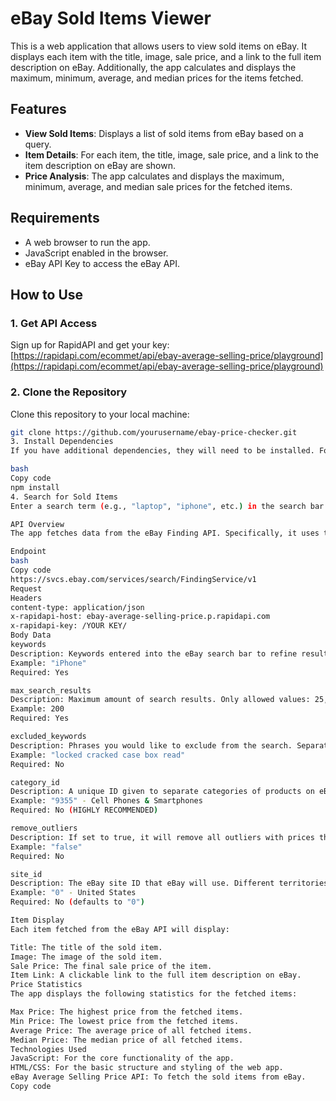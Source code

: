 # eBay Sold Items Viewer

This is a web application that allows users to view sold items on eBay. It displays each item with the title, image, sale price, and a link to the full item description on eBay. Additionally, the app calculates and displays the maximum, minimum, average, and median prices for the items fetched.

## Features

- **View Sold Items**: Displays a list of sold items from eBay based on a query.
- **Item Details**: For each item, the title, image, sale price, and a link to the item description on eBay are shown.
- **Price Analysis**: The app calculates and displays the maximum, minimum, average, and median sale prices for the fetched items.

## Requirements

- A web browser to run the app.
- JavaScript enabled in the browser.
- eBay API Key to access the eBay API.

## How to Use

### 1. Get API Access

Sign up for RapidAPI and get your key:  
[https://rapidapi.com/ecommet/api/ebay-average-selling-price/playground](https://rapidapi.com/ecommet/api/ebay-average-selling-price/playground)

### 2. Clone the Repository

Clone this repository to your local machine:

```bash
git clone https://github.com/yourusername/ebay-price-checker.git
3. Install Dependencies
If you have additional dependencies, they will need to be installed. For example, if using a package manager like npm, run the following:

bash
Copy code
npm install
4. Search for Sold Items
Enter a search term (e.g., "laptop", "iphone", etc.) in the search bar. The app will retrieve and display the sold items based on your query.

API Overview
The app fetches data from the eBay Finding API. Specifically, it uses the findCompletedItems operation to get sold items.

Endpoint
bash
Copy code
https://svcs.ebay.com/services/search/FindingService/v1
Request
Headers
content-type: application/json
x-rapidapi-host: ebay-average-selling-price.p.rapidapi.com
x-rapidapi-key: /YOUR KEY/
Body Data
keywords
Description: Keywords entered into the eBay search bar to refine results. Separated by spaces.
Example: "iPhone"
Required: Yes

max_search_results
Description: Maximum amount of search results. Only allowed values: 25, 50, 100, 200
Example: 200
Required: Yes

excluded_keywords
Description: Phrases you would like to exclude from the search. Separated by spaces.
Example: "locked cracked case box read"
Required: No

category_id
Description: A unique ID given to separate categories of products on eBay. To find a category ID, visit: https://www.isoldwhat.com/
Example: "9355" - Cell Phones & Smartphones
Required: No (HIGHLY RECOMMENDED)

remove_outliers
Description: If set to true, it will remove all outliers with prices that are way too high or low from the results.
Example: "false"
Required: No

site_id
Description: The eBay site ID that eBay will use. Different territories use different sites. To find site ID values, visit: https://developer.ebay.com/devzone/finding/callref/Enums/GlobalIdList.html
Example: "0" - United States
Required: No (defaults to "0")

Item Display
Each item fetched from the eBay API will display:

Title: The title of the sold item.
Image: The image of the sold item.
Sale Price: The final sale price of the item.
Item Link: A clickable link to the full item description on eBay.
Price Statistics
The app displays the following statistics for the fetched items:

Max Price: The highest price from the fetched items.
Min Price: The lowest price from the fetched items.
Average Price: The average price of all fetched items.
Median Price: The median price of all fetched items.
Technologies Used
JavaScript: For the core functionality of the app.
HTML/CSS: For the basic structure and styling of the web app.
eBay Average Selling Price API: To fetch the sold items from eBay.
Copy code


